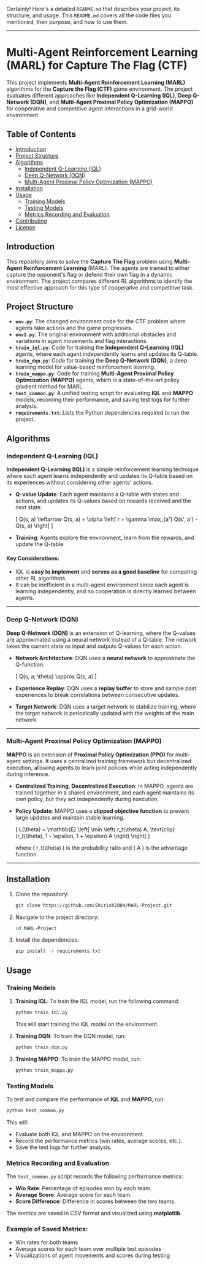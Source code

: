 Certainly! Here's a detailed `README.md` that describes your project, its structure, and usage. This `README.md` covers all the code files you mentioned, their purpose, and how to use them.

---

# Multi-Agent Reinforcement Learning (MARL) for Capture The Flag (CTF)

This project implements **Multi-Agent Reinforcement Learning (MARL)** algorithms for the **Capture the Flag (CTF)** game environment. The project evaluates different approaches like **Independent Q-Learning (IQL)**, **Deep Q-Network (DQN)**, and **Multi-Agent Proximal Policy Optimization (MAPPO)** for cooperative and competitive agent interactions in a grid-world environment.

## Table of Contents
- [Introduction](#introduction)
- [Project Structure](#project-structure)
- [Algorithms](#algorithms)
    - [Independent Q-Learning (IQL)](#independent-q-learning-iql)
    - [Deep Q-Network (DQN)](#deep-q-network-dqn)
    - [Multi-Agent Proximal Policy Optimization (MAPPO)](#multi-agent-proximal-policy-optimization-mappo)
- [Installation](#installation)
- [Usage](#usage)
    - [Training Models](#training-models)
    - [Testing Models](#testing-models)
    - [Metrics Recording and Evaluation](#metrics-recording-and-evaluation)
- [Contributing](#contributing)
- [License](#license)

## Introduction

This repository aims to solve the **Capture The Flag** problem using **Multi-Agent Reinforcement Learning** (MARL). The agents are trained to either capture the opponent's flag or defend their own flag in a dynamic environment. The project compares different RL algorithms to identify the most effective approach for this type of cooperative and competitive task.

## Project Structure

- **`env.py`**: The changed environment code for the CTF problem where agents take actions and the game progresses.
- **`env2.py`**: The original environment with additional obstacles and variations in agent movements and flag interactions.
- **`train_iql.py`**: Code for training the **Independent Q-Learning (IQL)** agents, where each agent independently learns and updates its Q-table.
- **`train_dqn.py`**: Code for training the **Deep Q-Network (DQN)**, a deep learning model for value-based reinforcement learning.
- **`train_mappo.py`**: Code for training **Multi-Agent Proximal Policy Optimization (MAPPO)** agents, which is a state-of-the-art policy gradient method for MARL.
- **`test_common.py`**: A unified testing script for evaluating **IQL** and **MAPPO** models, recording their performance, and saving test logs for further analysis.
- **`requirements.txt`**: Lists the Python dependencies required to run the project.

## Algorithms

### Independent Q-Learning (IQL)

**Independent Q-Learning (IQL)** is a simple reinforcement learning technique where each agent learns independently and updates its Q-table based on its experiences without considering other agents' actions.

- **Q-value Update**: Each agent maintains a Q-table with states and actions, and updates its Q-values based on rewards received and the next state.
  
    \[
    Q(s, a) \leftarrow Q(s, a) + \alpha \left[ r + \gamma \max_{a'} Q(s', a') - Q(s, a) \right]
    \]
  
- **Training**: Agents explore the environment, learn from the rewards, and update the Q-table.

#### Key Considerations:
- IQL is **easy to implement** and **serves as a good baseline** for comparing other RL algorithms.
- It can be inefficient in a multi-agent environment since each agent is learning independently, and no cooperation is directly learned between agents.

---

### Deep Q-Network (DQN)

**Deep Q-Network (DQN)** is an extension of Q-learning, where the Q-values are approximated using a neural network instead of a Q-table. The network takes the current state as input and outputs Q-values for each action.

- **Network Architecture**: DQN uses a **neural network** to approximate the Q-function.
  
    \[
    Q(s, a; \theta) \approx Q(s, a)
    \]
  
- **Experience Replay**: DQN uses a **replay buffer** to store and sample past experiences to break correlations between consecutive updates.

- **Target Network**: DQN uses a target network to stabilize training, where the target network is periodically updated with the weights of the main network.

---

### Multi-Agent Proximal Policy Optimization (MAPPO)

**MAPPO** is an extension of **Proximal Policy Optimization (PPO)** for multi-agent settings. It uses a centralized training framework but decentralized execution, allowing agents to learn joint policies while acting independently during inference.

- **Centralized Training, Decentralized Execution**: In MAPPO, agents are trained together in a shared environment, and each agent maintains its own policy, but they act independently during execution.

- **Policy Update**: MAPPO uses a **clipped objective function** to prevent large updates and maintain stable learning.

    \[
    L(\theta) = \mathbb{E} \left[ \min \left( r_t(\theta) A, \text{clip}(r_t(\theta), 1 - \epsilon, 1 + \epsilon) A \right) \right]
    \]

    where \( r_t(\theta) \) is the probability ratio and \( A \) is the advantage function.

---

## Installation

1. Clone the repository:

    ```bash
    git clone https://github.com/Shirish2004/MARL-Project.git
    ```

2. Navigate to the project directory:

    ```bash
    cd MARL-Project
    ```

3. Install the dependencies:

    ```bash
    pip install -r requirements.txt
    ```

## Usage

### Training Models

1. **Training IQL**:
   To train the IQL model, run the following command:

   ```bash
   python train_iql.py
   ```

   This will start training the IQL model on the environment.

2. **Training DQN**:
   To train the DQN model, run:

   ```bash
   python train_dqn.py
   ```

3. **Training MAPPO**:
   To train the MAPPO model, run:

   ```bash
   python train_mappo.py
   ```

### Testing Models

To test and compare the performance of **IQL** and **MAPPO**, run:

```bash
python test_common.py
```

This will:
- Evaluate both IQL and MAPPO on the environment.
- Record the performance metrics (win rates, average scores, etc.).
- Save the test logs for further analysis.

### Metrics Recording and Evaluation

The `test_common.py` script records the following performance metrics:
- **Win Rate**: Percentage of episodes won by each team.
- **Average Score**: Average score for each team.
- **Score Difference**: Difference in scores between the two teams.

The metrics are saved in CSV format and visualized using **matplotlib**.

### Example of Saved Metrics:

- Win rates for both teams
- Average scores for each team over multiple test episodes
- Visualizations of agent movements and scores during testing



